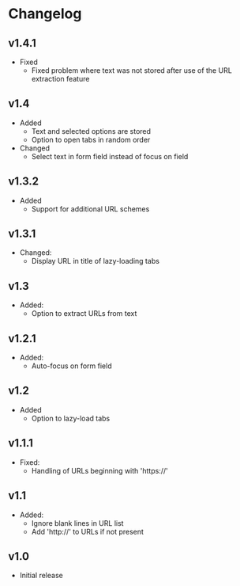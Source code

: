 # Changelog

## v1.4.1

- Fixed
    - Fixed problem where text was not stored after use of the URL extraction feature

## v1.4

- Added
    - Text and selected options are stored
    - Option to open tabs in random order
- Changed
    - Select text in form field instead of focus on field

## v1.3.2

- Added
    - Support for additional URL schemes

## v1.3.1

- Changed:
    - Display URL in title of lazy-loading tabs

## v1.3

- Added:
    - Option to extract URLs from text

## v1.2.1

- Added:
    - Auto-focus on form field

## v1.2

- Added
    - Option to lazy-load tabs

## v1.1.1

- Fixed:
    - Handling of URLs beginning with 'https://'

## v1.1

- Added:
    - Ignore blank lines in URL list
    - Add 'http://' to URLs if not present

## v1.0

- Initial release
